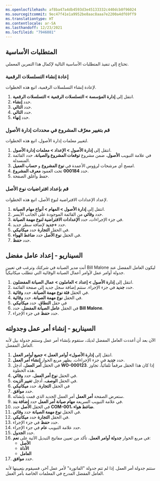 ```yaml
---
ms.openlocfilehash: af8ba47a4db4593d3e45133332c440dcb0f96024
ms.sourcegitcommit: 9ec47f41e1a9952be8aac8aaa7e2200a4df69ff9
ms.translationtype: HT
ms.contentlocale: ar-SA
ms.lasthandoff: 12/23/2021
ms.locfileid: "7946081"
---
```

## <a name="prerequisites"></a>المتطلبات الأساسية
تحتاج إلى تنفيذ المتطلبات الأساسية التالية لإكمال هذا التمرين المعملي.

### <a name="regenerate-the-number-sequences"></a>إعادة إنشاء التسلسلات الرقمية
لإعادة إنشاء التسلسلات الرقمية، اتبع هذه الخطوات.

1.  انتقل إلى **إدارة المؤسسة > التسلسلات الرقمية > التسلسلات الرقمية**.
2.  حدد **إنشاء**.
3.  حدد **التالي**.
4.  حدد **التالي**.
5.  حدد **إنهاء**.

### <a name="change-the-project-id-in-asset-management-parameters"></a>قم بتغيير معرّف المشروع في محددات إدارة الأصول
لتغيير معلمات إدارة الأصول، اتبع هذه الخطوات.

1.  انتقل إلى **إدارة الأصول > الإعداد > معلمات إدارة الأصول**.
2.  في علامة التبويب **الأصول**، ضمن مشروع **توقعات المشروع والصيانة**، حدد القائمة المنسدلة.
3.  امسح أي مرشحات لرؤوس الأعمدة في **نوع المشروع** و **حساب العميل**.
4.  حدد **000184** تحت العمود **معرف المشروع**.
5.  حفظ وأغلق الصفحة.


### <a name="set-up-asset-type-defaults"></a>قم بإعداد افتراضيات نوع الأصل
لإعداد الإعدادات الافتراضية لنوع الأصل، اتبع هذه الخطوات.

1.  انتقل إلى **إدارة الأصول > المهام > أنواع مهام الصيانة**.
2.  حدد **وقائي** من القائمة الموجودة على الجانب الأيسر. 
3.  في جزء الإجراءات، حدد **الإعدادات الافتراضية لنوع مهمة الصيانة**.
8.  حدد **+جديد** لإضافة سطر جديد.
9.  في الحقل **التجارة** حدد **ميكانيكي**.
10. في الحقل **نوع الأصل** حدد **ضاغط الهواء**.
11. حدد **حفظ**.

## <a name="scenario---set-up-a-preferred-worker"></a>السيناريو - إعداد عامل مفضل

أنت مدير الصيانة في شركتك وترغب في تعيين Bill Malone ليكون العامل المفضل عند جدولة أوامر عمل لأوامر أعمال الصيانة الوقائية التي تتطلب ميكانيكياً. 

1.  انتقل إلى **إدارة الأصول > إعداد > العاملون > عمال الصيانة المفضلون**.
2.  حدد **جديد** في جزء الإجراء. ستتم إضافة سجل جديد إلى صفحة القائمة. 
3.  في الحقل **فئة نوع مهمة الصيانة**، حدد **وقائية**.
4.  في الحقل **نوع مهمة الصيانة**، حدد **وقائية**.
5.  في حقل **النطاق**، حدد **ميكانيكي**
6.  في الحقل **عامل الصيانة المفضل**، حدد **Bill Malone**.
7.  حدد **حفظ** في جزء الإجراء. 


## <a name="scenario---create-and-schedule-a-work-order"></a>السيناريو - إنشاء أمر عمل وجدولته

الآن بعد أن أعددت العامل المفضل لديك، ستقوم بإنشاء أمر عمل وستتم جدولة بيل لأنه العامل المفضل. 

1.  انتقل إلى **إدارة الأصول> أوامر العمل > جميع أوامر العمل**.
2.  حدد **جديد** في جزء الإجراءات. يظهر مربع الحوار **إنشاء أمر العمل**.
3.  في الحقل **أمر العمل**، أدخِل **WO-000123**. إذا كان هذا الحقل مرقماً تلقائياً، تجاوز هذه الخطوة.
4.  في الحقل **نوع أمر العمل**، حدد **وقائي**. 
5.  في الحقل **الوصف**، أدخِل **تغيير الزيت**.
6.  في الحقل **التجارة**، حدد **ميكانيكي**
7.  حدد **موافق**. 
8.  ستعرض الصفحة **أمر العمل** أمر العمل الجديد الذي قمت بإنشائه. 
9.  في علامة التبويب السريعة **مهام صيانة أمر العمل** حدد **إضافة بند**.
10. في الحقل **الأصل** حدد **COM-001، ضاغط هواء**.
11. في الحقل **نوع مهمة الصيانة** حدد **وقائي**. 
12. في الحقل **التجارة** حدد **ميكانيكي**.    
13. حدد **حفظ** في جزء الإجراء. 
14. حدد علامة التبويب **عام** في جزء الإجراء. 
15. حدد **الجدول**. 
16. في مربع الحوار **جدولة أوامر العمل**، تأكد من تعيين مفاتيح التبديل الآتية على **نعم**:
    - **الأصل**
    - **الأداة**
    - **العامل**
17. حدد **موافق**. 

ستتم جدولة أمر العمل. إذا لم تتم جدولة "الفاتورة" لأمر عمل آخر، فسيقوم بتعيينها لأنه العامل المفضل المدرج في المعلمات الخاصة بأمر العمل. 

